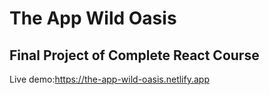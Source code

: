 # The App Wild Oasis

## Final Project of Complete React Course

Live demo:https://the-app-wild-oasis.netlify.app
